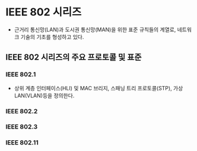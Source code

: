 # IEEE 802 시리즈
- 근거리 통신망(LAN)과 도시권 통신망(MAN)을 위한 표준 규칙들의 계열로, 네트워크 기술의 기초를 형성하고 있다.
## IEEE 802 시리즈의 주요 프로토콜 및 표준
### IEEE 802.1
- 상위 계층 인터페이스(HLI) 및 MAC 브리지, 스패닝 트리 프로토콜(STP), 가상 LAN(VLAN)등을 정의한다.
### IEEE 802.2
### IEEE 802.3
### IEEE 802.11
